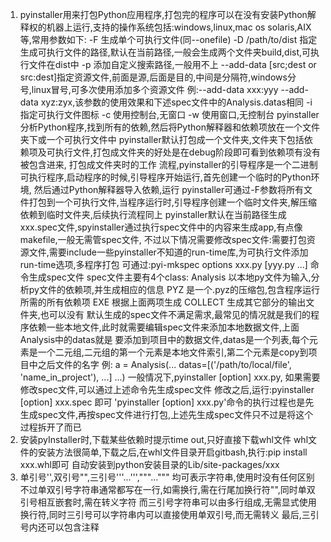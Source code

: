 1. pyinstaller用来打包Python应用程序,打包完的程序可以在没有安装Python解释权的机器上运行,支持的操作系统包括:windows,linux,mac os
   solaris,AIX等,常用参数如下:
   -F 生成单个可执行文件(同--onefile)
   -D /path/to/dist 指定生成可执行文件的路径,默认在当前路径,一般会生成两个文件夹build,dist,可执行文件在dist中
   -p 添加自定义搜索路径,一般用不上
   --add-data [src;dest or src:dest]指定资源文件,前面是源,后面是目的,中间是分隔符,windows分号,linux冒号,可多次使用添加多个资源文件
      例:--add-data xxx:yyy --add-data xyz:zyx,该参数的使用效果和下述spec文件中的Analysis.datas相同 
   -i 指定可执行文件图标
   -c 使用控制台,无窗口
   -w 使用窗口,无控制台
   pyinstaller分析Python程序,找到所有的依赖,然后将Python解释器和依赖项放在一个文件夹下或一个可执行文件中
   pyinstaller默认打包成一个文件夹,文件夹下包括依赖项及可执行文件,打包成文件夹的好处是在debug阶段即可看到依赖项有没有被包含进来,
   打包成文件夹时的工作   流程,pyinstaller的引导程序是一个二进制可执行程序,启动程序的时候,引导程序开始运行,首先创建一个临时的Python环境,
   然后通过Python解释器导入依赖,运行
   pyinstaller可通过-F参数将所有文件打包到一个可执行文件,当程序运行时,引导程序创建一个临时文件夹,解压缩依赖到临时文件夹,后续执行流程同上
   pyinstaller默认在当前路径生成xxx.spec文件,spyinstaller通过执行spec文件中的内容来生成app,有点像makefile,一般无需管spec文件,
   不过以下情况需要修改spec文件:需要打包资源文件,需要include一些pyinstaller不知道的run-time库,为可执行文件添加run-time选项,多程序打包
   可通过:pyi-mkspec options xxx.py [yyy.py ...] 命令生成spec文件
   spec文件主要有4个class:
   Analysis 以本地py文件为输入,分析py文件的依赖项,并生成相应的信息
   PYZ 是一个.pyz的压缩包,包含程序运行所需的所有依赖项
   EXE 根据上面两项生成
   COLLECT 生成其它部分的输出文件夹,也可以没有
   默认生成的spec文件不满足需求,最常见的情况就是我们的程序依赖一些本地文件,此时就需要编辑spec文件来添加本地数据文件,上面Analysis中的datas就是
   要添加到项目中的数据文件,datas是一个列表,每个元素是一个二元组,二元组的第一个元素是本地文件索引,第二个元素是copy到项目中之后文件的名字
   例: a = Analysis(... datas=[('/path/to/local/file', 'name_in_project'), ...] ...)
   一般情况下,pyinstaller [option] xxx.py, 如果需要修改spec文件,可以通过上述命令先生成spec文件
   修改之后,运行:pyinstaller [option] xxx.spec 即可
   'pyinstaller [option] xxx.py'命令的执行过程也是先生成spec文件,再按spec文件进行打包,上述先生成spec文件只不过是将这个过程拆开了而已
2. 安装pyInstaller时,下载某些依赖时提示time out,只好直接下载whl文件
   whl文件的安装方法很简单,下载之后,在whl文件目录开启gitbash,执行:pip install xxx.whl即可
   自动安装到python安装目录的Lib/site-packages/xxx
3. 单引号'',双引号"",三引号'''...''',"""...""" 均可表示字符串,使用时没有任何区别
   不过单双引号字符串通常都写在一行,如需换行,需在行尾加换行符"\",同时单双引号相互嵌套时,需在转义字符
   而三引号字符串可以由多行组成,无需显式使用换行符,同时三引号可以字符串内可以直接使用单双引号,而无需转义
   最后,三引号内还可以包含注释
